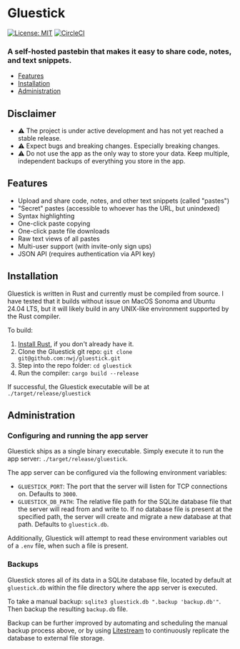 # Gluestick

[![License: MIT](https://img.shields.io/badge/License-MIT-blue.svg)](https://opensource.org/licenses/MIT)
[![CircleCI](https://dl.circleci.com/status-badge/img/circleci/VM8enYtRd7z5ktxpDSNF3i/AqwWXTi1cJw4FVs2Pt1g2Z/tree/main.svg?style=svg)](https://dl.circleci.com/status-badge/redirect/circleci/VM8enYtRd7z5ktxpDSNF3i/AqwWXTi1cJw4FVs2Pt1g2Z/tree/main)

### A self-hosted pastebin that makes it easy to share code, notes, and text snippets.

- [Features](#features)
- [Installation](#installation)
- [Administration](#installation)

## Disclaimer

- ⚠️ The project is under active development and has not yet reached a stable release.
- ⚠️ Expect bugs and breaking changes. Especially breaking changes.
- ⚠️ Do not use the app as the only way to store your data. Keep multiple, independent backups of everything you store in the app.

## Features

- Upload and share code, notes, and other text snippets (called "pastes")
- "Secret" pastes (accessible to whoever has the URL, but unindexed)
- Syntax highlighting
- One-click paste copying
- One-click paste file downloads
- Raw text views of all pastes
- Multi-user support (with invite-only sign ups)
- JSON API (requires authentication via API key)

## Installation

Gluestick is written in Rust and currently must be compiled from source. I have tested that it builds without issue on MacOS Sonoma and Ubuntu 24.04 LTS, but it will likely build in any UNIX-like environment supported by the Rust compiler.

To build:

1. [Install Rust](https://www.rust-lang.org/tools/install), if you don't already have it.
2. Clone the Gluestick git repo: `git clone git@github.com:nwj/gluestick.git`
3. Step into the repo folder: `cd gluestick`
4. Run the compiler: `cargo build --release`

If successful, the Gluestick executable will be at `./target/release/gluestick`

## Administration

### Configuring and running the app server

Gluestick ships as a single binary executable. Simply execute it to run the app server: `./target/release/gluestick`.

The app server can be configured via the following environment variables:

- `GLUESTICK_PORT`: The port that the server will listen for TCP connections on. Defaults to `3000`.
- `GLUESTICK_DB_PATH`: The relative file path for the SQLite database file that the server will read from and write to. If no database file is present at the specified path, the server will create and migrate a new database at that path. Defaults to `gluestick.db`. 

Additionally, Gluestick will attempt to read these environment variables out of a `.env` file, when such a file is present.

### Backups

Gluestick stores all of its data in a SQLite database file, located by default at `gluestick.db` within the file directory where the app server is executed.

To take a manual backup: `sqlite3 gluestick.db ".backup 'backup.db'"`. Then backup the resulting `backup.db` file.

Backup can be further improved by automating and scheduling the manual backup process above, or by using [Litestream](https://litestream.io/) to continuously replicate the database to external file storage.

